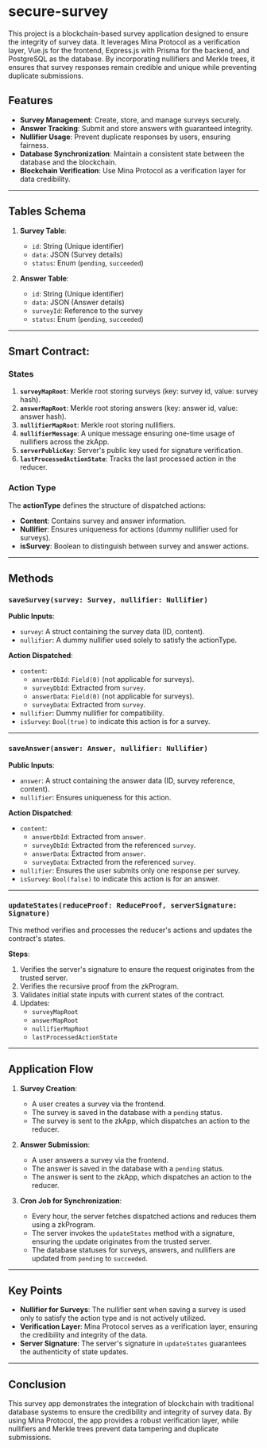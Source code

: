 # secure-survey  

This project is a blockchain-based survey application designed to ensure the integrity of survey data. It leverages Mina Protocol as a verification layer, Vue.js for the frontend, Express.js with Prisma for the backend, and PostgreSQL as the database. By incorporating nullifiers and Merkle trees, it ensures that survey responses remain credible and unique while preventing duplicate submissions.  

## Features  

- **Survey Management**: Create, store, and manage surveys securely.  
- **Answer Tracking**: Submit and store answers with guaranteed integrity.  
- **Nullifier Usage**: Prevent duplicate responses by users, ensuring fairness.  
- **Database Synchronization**: Maintain a consistent state between the database and the blockchain.  
- **Blockchain Verification**: Use Mina Protocol as a verification layer for data credibility.  

---

## Tables Schema  

1. **Survey Table**:  
   - `id`: String (Unique identifier)  
   - `data`: JSON (Survey details)  
   - `status`: Enum (`pending`, `succeeded`)  

2. **Answer Table**:  
   - `id`: String (Unique identifier)  
   - `data`: JSON (Answer details)  
   - `surveyId`: Reference to the survey  
   - `status`: Enum (`pending`, `succeeded`)  

---

## Smart Contract:   

### States  

1. **`surveyMapRoot`**: Merkle root storing surveys (key: survey id, value: survey hash).  
2. **`answerMapRoot`**: Merkle root storing answers (key: answer id, value: answer hash).  
3. **`nullifierMapRoot`**: Merkle root storing nullifiers.  
4. **`nullifierMessage`**: A unique message ensuring one-time usage of nullifiers across the zkApp.  
5. **`serverPublicKey`**: Server's public key used for signature verification.  
6. **`lastProcessedActionState`**: Tracks the last processed action in the reducer.  

### Action Type  

The **actionType** defines the structure of dispatched actions:  
- **Content**: Contains survey and answer information.  
- **Nullifier**: Ensures uniqueness for actions (dummy nullifier used for surveys).  
- **isSurvey**: Boolean to distinguish between survey and answer actions.  

---

## Methods  

### `saveSurvey(survey: Survey, nullifier: Nullifier)`  
**Public Inputs**:  
- `survey`: A struct containing the survey data (ID, content).  
- `nullifier`: A dummy nullifier used solely to satisfy the actionType.  

**Action Dispatched**:  
- `content`:  
  - `answerDbId`: `Field(0)` (not applicable for surveys).  
  - `surveyDbId`: Extracted from `survey`.  
  - `answerData`: `Field(0)` (not applicable for surveys).  
  - `surveyData`: Extracted from `survey`.  
- `nullifier`: Dummy nullifier for compatibility.  
- `isSurvey`: `Bool(true)` to indicate this action is for a survey.  

---

### `saveAnswer(answer: Answer, nullifier: Nullifier)`  
**Public Inputs**:  
- `answer`: A struct containing the answer data (ID, survey reference, content).  
- `nullifier`: Ensures uniqueness for this action.  

**Action Dispatched**:  
- `content`:  
  - `answerDbId`: Extracted from `answer`.  
  - `surveyDbId`: Extracted from the referenced `survey`.  
  - `answerData`: Extracted from `answer`.  
  - `surveyData`: Extracted from the referenced `survey`.  
- `nullifier`: Ensures the user submits only one response per survey.  
- `isSurvey`: `Bool(false)` to indicate this action is for an answer.  

---

### `updateStates(reduceProof: ReduceProof, serverSignature: Signature)`  
This method verifies and processes the reducer's actions and updates the contract's states.  

**Steps**:  
1. Verifies the server's signature to ensure the request originates from the trusted server.  
2. Verifies the recursive proof from the zkProgram.  
3. Validates initial state inputs with current states of the contract.  
4. Updates:  
   - `surveyMapRoot`  
   - `answerMapRoot`  
   - `nullifierMapRoot`  
   - `lastProcessedActionState`  

---

## Application Flow  

1. **Survey Creation**:  
   - A user creates a survey via the frontend.  
   - The survey is saved in the database with a `pending` status.  
   - The survey is sent to the zkApp, which dispatches an action to the reducer.  

2. **Answer Submission**:  
   - A user answers a survey via the frontend.  
   - The answer is saved in the database with a `pending` status.  
   - The answer is sent to the zkApp, which dispatches an action to the reducer.  

3. **Cron Job for Synchronization**:  
   - Every hour, the server fetches dispatched actions and reduces them using a zkProgram.  
   - The server invokes the `updateStates` method with a signature, ensuring the update originates from the trusted server.  
   - The database statuses for surveys, answers, and nullifiers are updated from `pending` to `succeeded`.  

---

## Key Points  

- **Nullifier for Surveys**: The nullifier sent when saving a survey is used only to satisfy the action type and is not actively utilized.  
- **Verification Layer**: Mina Protocol serves as a verification layer, ensuring the credibility and integrity of the data.  
- **Server Signature**: The server's signature in `updateStates` guarantees the authenticity of state updates.  

---

## Conclusion  

This survey app demonstrates the integration of blockchain with traditional database systems to ensure the credibility and integrity of survey data. By using Mina Protocol, the app provides a robust verification layer, while nullifiers and Merkle trees prevent data tampering and duplicate submissions.  

